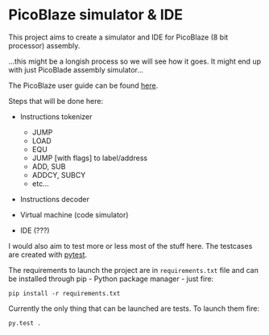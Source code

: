 # PicoBlaze simulator & IDE
This project aims to create a simulator and IDE for PicoBlaze (8 bit processor) assembly.


...this might be a longish process so we will see how it goes. It might end up with just PicoBlade assembly simulator...

The PicoBlaze user guide can be found [here](http://www.xilinx.com/support/documentation/ip_documentation/ug129.pdf).


Steps that will be done here:

* Instructions tokenizer
  * JUMP
  * LOAD
  * EQU
  * JUMP [with flags] to label/address
  * ADD, SUB
  * ADDCY, SUBCY
  * etc...
* Instructions decoder

* Virtual machine (code simulator)

* IDE (???)

I would also aim to test more or less most of the stuff here. The testcases are created with [pytest](http://doc.pytest.org/en/latest/).

The requirements to launch the project are in `requirements.txt` file and can be installed through pip - Python package manager - just fire:

```
pip install -r requirements.txt
```

Currently the only thing that can be launched are tests. To launch them fire:
```
py.test .
```
